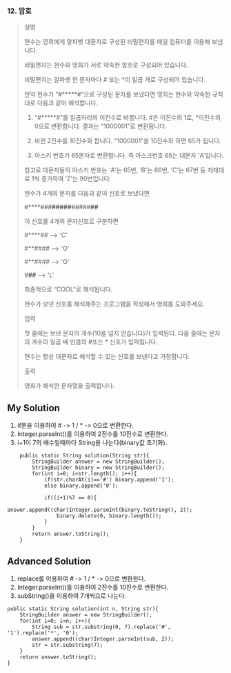 ### 12. 암호
>설명
>
>현수는 영희에게 알파벳 대문자로 구성된 비밀편지를 매일 컴퓨터를 이용해 보냅니다.
>
>비밀편지는 현수와 영희가 서로 약속한 암호로 구성되어 있습니다.
>
>비밀편지는 알파벳 한 문자마다 # 또는 *이 일곱 개로 구성되어 있습니다.
>
>만약 현수가 “#*****#”으로 구성된 문자를 보냈다면 영희는 현수와 약속한 규칙대로 다음과 같이 해석합니다.
>
>1. “#*****#”를 일곱자리의 이진수로 바꿉니다. #은 이진수의 1로, *이진수의 0으로 변환합니다. 결과는 “1000001”로 변환됩니다.
>
>2. 바뀐 2진수를 10진수화 합니다. “1000001”을 10진수화 하면 65가 됩니다.
>
>3. 아스키 번호가 65문자로 변환합니다. 즉 아스크번호 65는 대문자 'A'입니다.
>
>참고로 대문자들의 아스키 번호는 'A'는 65번, ‘B'는 66번, ’C'는 67번 등 차례대로 1씩 증가하여 ‘Z'는 90번입니다.
>
>현수가 4개의 문자를 다음과 같이 신호로 보냈다면
>
>#****###**#####**#####**##**
>
>이 신호를 4개의 문자신호로 구분하면
>
>#****## --> 'C'
>
>#**#### --> 'O'
>
>#**#### --> 'O'
>
>#**##** --> 'L'
>
>최종적으로 “COOL"로 해석됩니다.
>
>현수가 보낸 신호를 해석해주는 프로그램을 작성해서 영희를 도와주세요.
>
>입력
>
>첫 줄에는 보낸 문자의 개수(10을 넘지 안습니다)가 입력된다. 다음 줄에는 문자의 개수의 일곱 배 만큼의 #또는 * 신호가 입력됩니다.
>
>현수는 항상 대문자로 해석할 수 있는 신호를 보낸다고 가정합니다.
>
>출력
>
>영희가 해석한 문자열을 출력합니다.


## My Solution
1. if문을 이용하여 # -> 1 / * -> 0으로 변환한다.
2. Integer.parseInt()를 이용하여 2진수를 10진수로 변환한다.
3. i+1이 7의 배수일때마다 String을 나눈다(binary값 초기화). 

```
    public static String solution(String str){
        StringBuilder answer = new StringBuilder();
        StringBuilder binary = new StringBuilder();
        for(int i=0; i<str.length(); i++){
            if(str.charAt(i)=='#') binary.append('1');
            else binary.append('0');
            
            if((i+1)%7 == 0){
                answer.append((char)Integer.parseInt(binary.toString(), 2));
                binary.delete(0, binary.length());
            } 
        }
        return answer.toString();
    }
```


## Advanced Solution
1. replace를 이용하여 # -> 1 / * -> 0으로 변환한다.
2. Integer.parseInt()를 이용하여 2진수를 10진수로 변환한다.
3. subString()을 이용하여 7개씩으로 나눈다.

```
public static String solution(int n, String str){
    StringBuilder answer = new StringBuilder();
    for(int i=0; i<n; i++){
        String sub = str.substring(0, 7).replace('#', '1').replace('*', '0');
        answer.append((char)Integer.parseInt(sub, 2));
        str = str.substring(7);
    }
    return answer.toString();
}
```